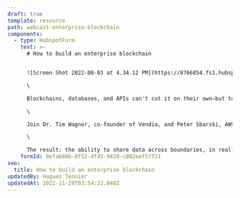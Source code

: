 ```yaml
---
draft: true
template: resource
path: webcast-enterprise-blockchain
components:
  - type: HubspotForm
    text: >-
      # How to build an enterprise blockchain


      ![Screen Shot 2022-08-03 at 4.34.12 PM](https://8766854.fs1.hubspotusercontent-na1.net/hubfs/8766854/Screen%20Shot%202022-08-03%20at%204.34.12%20PM.png)Blockchains weren't built to scale too well. But when Dr. Tim Wagner, inventor of AWS Lambda, built one in the cloud with the latest serverless technologies he created the first enterprise-ready blockchain.\

      \

      Blockchains, databases, and APIs can't cut it on their own—but together they will modernize data sharing.\

      \

      Join Dr. Tim Wagner, co-founder of Vendia, and Peter Sbarski, AWS Serverless Hero, as they talk about bringing blockchains, cloud databases, serverless, and APIs together in one solution.\

      \

      The result: the ability to share data across boundaries, in real-time.
    formId: 0efa686b-0f52-4f45-9428-c882eef57f21
seo:
  title: How to build an enterprise blockchain
updatedBy: Hugues Tennier
updatedAt: 2022-11-29T03:54:22.848Z
---
```

